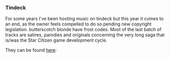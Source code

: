 ### Tindeck

For some years I've been hosting music on tindeck but this year it comes to an
end, as the owner feels compelled to do so pending new copyright legislation.
butterscotch blonde have frost codes.  Most of the last batch of tracks are
satires, parodies and originals concerning the very long saga that is/was the
Star Citizen game development cycle.

They can be found [here](https://ewe2.ninja/stuff/tindeck/):


